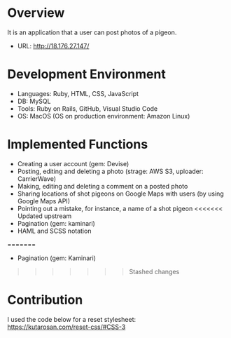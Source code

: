 # Overview

It is an application that a user can post photos of a pigeon.

* URL: http://18.176.27.147/

# Development Environment

* Languages: Ruby, HTML, CSS, JavaScript
* DB: MySQL
* Tools: Ruby on Rails, GitHub, Visual Studio Code
* OS: MacOS (OS on production environment: Amazon Linux)

# Implemented Functions

* Creating a user account (gem: Devise)
* Posting, editing and deleting a photo (strage: AWS S3, uploader: CarrierWave)
* Making, editing and deleting a comment on a posted photo
* Sharing locations of shot pigeons on Google Maps with users (by using Google Maps API)
* Pointing out a mistake, for instance, a name of a shot pigeon
<<<<<<< Updated upstream
* Pagination (gem: kaminari)
* HAML and SCSS notation

=======
* Pagination (gem: Kaminari)
>>>>>>> Stashed changes

# Contribution

I used the code below for a reset stylesheet:  
https://kutarosan.com/reset-css/#CSS-3

<!-- # README

This README would normally document whatever steps are necessary to get the
application up and running.

Things you may want to cover:

* Ruby version

* System dependencies

* Configuration

* Database creation

* Database initialization

* How to run the test suite

* Services (job queues, cache servers, search engines, etc.)

* Deployment instructions

* ... -->
